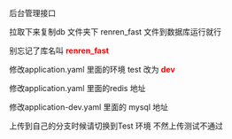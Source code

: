 后台管理接口

拉取下来复制db 文件夹下 renren_fast 文件到数据库运行就行 

别忘记了库名叫 <b style='color:red'>renren_fast</b>

修改application.yaml 里面的环境 test 改为 <b style='color:red'>dev</b>

修改application.yaml 里面的redis 地址 

修改application-dev.yaml 里面的 mysql 地址 

上传到自己的分支时候请切换到Test 环境 不然上传测试不通过



